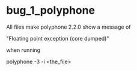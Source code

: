 # bug_1_polyphone

All files make polyphone 2.2.0 show a message of 

"Floating point exception (core dumped)"

when running 

polyphone -3 -i <the_file>


